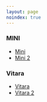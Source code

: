 ```yaml
---
layout: page
noindex: true
---
```


### MINI
- [Mini](https://jorgerosa.dev/taller/mini.html)
- [Mini 2](https://jorgerosa.dev/taller/mini2.html)


### Vitara


- [Vitara](https://jorgerosa.dev/taller/suzuki.html)
- [Vitara 2](https://jorgerosa.dev/taller/suzuki2.html)


